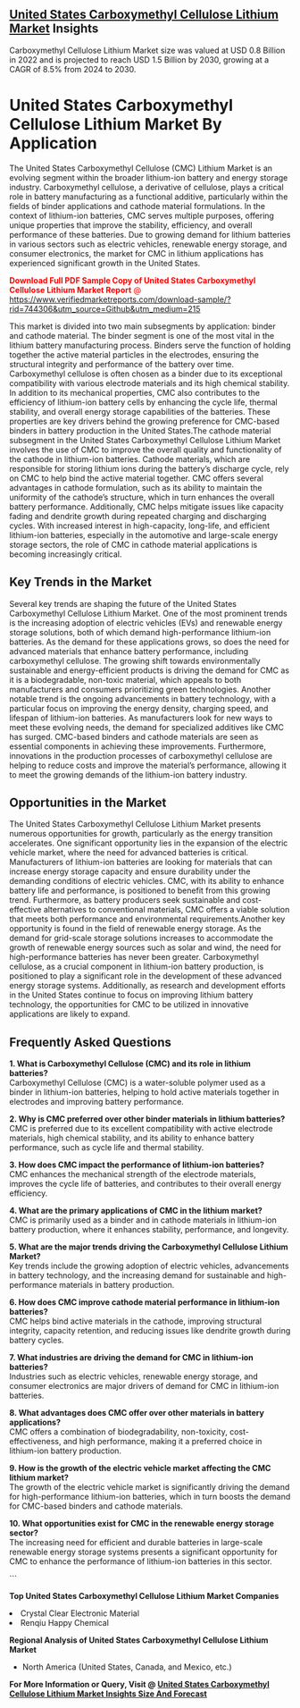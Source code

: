 <h2><a href="https://www.verifiedmarketreports.com/download-sample/?rid=744306&amp;utm_source=Github&amp;utm_medium=215" target="_blank">United States Carboxymethyl Cellulose Lithium Market</a> Insights</h2><p>Carboxymethyl Cellulose Lithium Market size was valued at USD 0.8 Billion in 2022 and is projected to reach USD 1.5 Billion by 2030, growing at a CAGR of 8.5% from 2024 to 2030.</p><p><h1>United States Carboxymethyl Cellulose Lithium Market By Application</h1><p>The United States Carboxymethyl Cellulose (CMC) Lithium Market is an evolving segment within the broader lithium-ion battery and energy storage industry. Carboxymethyl cellulose, a derivative of cellulose, plays a critical role in battery manufacturing as a functional additive, particularly within the fields of binder applications and cathode material formulations. In the context of lithium-ion batteries, CMC serves multiple purposes, offering unique properties that improve the stability, efficiency, and overall performance of these batteries. Due to growing demand for lithium batteries in various sectors such as electric vehicles, renewable energy storage, and consumer electronics, the market for CMC in lithium applications has experienced significant growth in the United States. <p><span class=""><span style="color: #ff0000;"><strong>Download Full PDF Sample Copy of United States Carboxymethyl Cellulose Lithium Market Report</strong> @ </span><a href="https://www.verifiedmarketreports.com/download-sample/?rid=744306&amp;utm_source=Github&amp;utm_medium=215" target="_blank">https://www.verifiedmarketreports.com/download-sample/?rid=744306&amp;utm_source=Github&amp;utm_medium=215</a></span></p>This market is divided into two main subsegments by application: binder and cathode material. The binder segment is one of the most vital in the lithium battery manufacturing process. Binders serve the function of holding together the active material particles in the electrodes, ensuring the structural integrity and performance of the battery over time. Carboxymethyl cellulose is often chosen as a binder due to its exceptional compatibility with various electrode materials and its high chemical stability. In addition to its mechanical properties, CMC also contributes to the efficiency of lithium-ion battery cells by enhancing the cycle life, thermal stability, and overall energy storage capabilities of the batteries. These properties are key drivers behind the growing preference for CMC-based binders in battery production in the United States.The cathode material subsegment in the United States Carboxymethyl Cellulose Lithium Market involves the use of CMC to improve the overall quality and functionality of the cathode in lithium-ion batteries. Cathode materials, which are responsible for storing lithium ions during the battery’s discharge cycle, rely on CMC to help bind the active material together. CMC offers several advantages in cathode formulation, such as its ability to maintain the uniformity of the cathode’s structure, which in turn enhances the overall battery performance. Additionally, CMC helps mitigate issues like capacity fading and dendrite growth during repeated charging and discharging cycles. With increased interest in high-capacity, long-life, and efficient lithium-ion batteries, especially in the automotive and large-scale energy storage sectors, the role of CMC in cathode material applications is becoming increasingly critical.<h2>Key Trends in the Market</h2><p>Several key trends are shaping the future of the United States Carboxymethyl Cellulose Lithium Market. One of the most prominent trends is the increasing adoption of electric vehicles (EVs) and renewable energy storage solutions, both of which demand high-performance lithium-ion batteries. As the demand for these applications grows, so does the need for advanced materials that enhance battery performance, including carboxymethyl cellulose. The growing shift towards environmentally sustainable and energy-efficient products is driving the demand for CMC as it is a biodegradable, non-toxic material, which appeals to both manufacturers and consumers prioritizing green technologies. Another notable trend is the ongoing advancements in battery technology, with a particular focus on improving the energy density, charging speed, and lifespan of lithium-ion batteries. As manufacturers look for new ways to meet these evolving needs, the demand for specialized additives like CMC has surged. CMC-based binders and cathode materials are seen as essential components in achieving these improvements. Furthermore, innovations in the production processes of carboxymethyl cellulose are helping to reduce costs and improve the material’s performance, allowing it to meet the growing demands of the lithium-ion battery industry. <h2>Opportunities in the Market</h2><p>The United States Carboxymethyl Cellulose Lithium Market presents numerous opportunities for growth, particularly as the energy transition accelerates. One significant opportunity lies in the expansion of the electric vehicle market, where the need for advanced batteries is critical. Manufacturers of lithium-ion batteries are looking for materials that can increase energy storage capacity and ensure durability under the demanding conditions of electric vehicles. CMC, with its ability to enhance battery life and performance, is positioned to benefit from this growing trend. Furthermore, as battery producers seek sustainable and cost-effective alternatives to conventional materials, CMC offers a viable solution that meets both performance and environmental requirements.Another key opportunity is found in the field of renewable energy storage. As the demand for grid-scale storage solutions increases to accommodate the growth of renewable energy sources such as solar and wind, the need for high-performance batteries has never been greater. Carboxymethyl cellulose, as a crucial component in lithium-ion battery production, is positioned to play a significant role in the development of these advanced energy storage systems. Additionally, as research and development efforts in the United States continue to focus on improving lithium battery technology, the opportunities for CMC to be utilized in innovative applications are likely to expand. <h2>Frequently Asked Questions</h2><p><strong>1. What is Carboxymethyl Cellulose (CMC) and its role in lithium batteries?</strong><br>Carboxymethyl Cellulose (CMC) is a water-soluble polymer used as a binder in lithium-ion batteries, helping to hold active materials together in electrodes and improving battery performance.</p><p><strong>2. Why is CMC preferred over other binder materials in lithium batteries?</strong><br>CMC is preferred due to its excellent compatibility with active electrode materials, high chemical stability, and its ability to enhance battery performance, such as cycle life and thermal stability.</p><p><strong>3. How does CMC impact the performance of lithium-ion batteries?</strong><br>CMC enhances the mechanical strength of the electrode materials, improves the cycle life of batteries, and contributes to their overall energy efficiency.</p><p><strong>4. What are the primary applications of CMC in the lithium market?</strong><br>CMC is primarily used as a binder and in cathode materials in lithium-ion battery production, where it enhances stability, performance, and longevity.</p><p><strong>5. What are the major trends driving the Carboxymethyl Cellulose Lithium Market?</strong><br>Key trends include the growing adoption of electric vehicles, advancements in battery technology, and the increasing demand for sustainable and high-performance materials in battery production.</p><p><strong>6. How does CMC improve cathode material performance in lithium-ion batteries?</strong><br>CMC helps bind active materials in the cathode, improving structural integrity, capacity retention, and reducing issues like dendrite growth during battery cycles.</p><p><strong>7. What industries are driving the demand for CMC in lithium-ion batteries?</strong><br>Industries such as electric vehicles, renewable energy storage, and consumer electronics are major drivers of demand for CMC in lithium-ion batteries.</p><p><strong>8. What advantages does CMC offer over other materials in battery applications?</strong><br>CMC offers a combination of biodegradability, non-toxicity, cost-effectiveness, and high performance, making it a preferred choice in lithium-ion battery production.</p><p><strong>9. How is the growth of the electric vehicle market affecting the CMC lithium market?</strong><br>The growth of the electric vehicle market is significantly driving the demand for high-performance lithium-ion batteries, which in turn boosts the demand for CMC-based binders and cathode materials.</p><p><strong>10. What opportunities exist for CMC in the renewable energy storage sector?</strong><br>The increasing need for efficient and durable batteries in large-scale renewable energy storage systems presents a significant opportunity for CMC to enhance the performance of lithium-ion batteries in this sector.</p>```</p><p><strong>Top United States Carboxymethyl Cellulose Lithium Market Companies</strong></p><div data-test-id=""><p><li>Crystal Clear Electronic Material</li><li> Renqiu Happy Chemical</li></p><div><strong>Regional Analysis of&nbsp;United States Carboxymethyl Cellulose Lithium Market</strong></div><ul><li dir="ltr"><p dir="ltr">North America&nbsp;(United States, Canada, and Mexico, etc.)</p></li></ul><p><strong>For More Information or Query, Visit @&nbsp;</strong><strong><a href="https://www.verifiedmarketreports.com/product/carboxymethyl-cellulose-lithium-market/?utm_source=Github&amp;utm_medium=215" target="_blank">United States Carboxymethyl Cellulose Lithium Market Insights Size And Forecast</a></strong></p></div>

